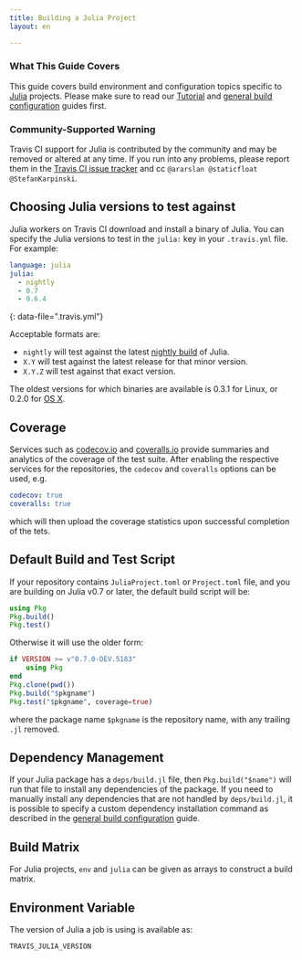 ```yaml
---
title: Building a Julia Project
layout: en

---
```


### What This Guide Covers

This guide covers build environment and configuration topics specific to
[Julia](http://julialang.org) projects. Please make sure to read our
[Tutorial](/user/tutorial/) and
[general build configuration](/user/customizing-the-build/) guides first.

### Community-Supported Warning

Travis CI support for Julia is contributed by the community and may be removed
or altered at any time. If you run into any problems, please report them in the
[Travis CI issue tracker](https://github.com/travis-ci/travis-ci/issues/new?labels=julia)
and cc `@ararslan @staticfloat @StefanKarpinski`.

## Choosing Julia versions to test against

Julia workers on Travis CI download and install a binary of Julia. You can specify
the Julia versions to test in the `julia:` key in your `.travis.yml` file. For example:

```yaml
language: julia
julia:
  - nightly
  - 0.7
  - 0.6.4
```
{: data-file=".travis.yml"}

Acceptable formats are:
 - `nightly` will test against the latest [nightly build](https://julialang.org/downloads/nightlies.html)
of Julia.
 - `X.Y` will test against the latest release for that minor version.
 - `X.Y.Z` will test against that exact version.

The oldest versions for which binaries are available is 0.3.1 for Linux,
or 0.2.0 for [OS X](/user/multi-os/).

## Coverage

Services such as [codecov.io](https://codecov.io) and [coveralls.io](https://coveralls.io) provide summaries and analytics of the coverage of the test suite. After enabling the respective services for the repositories, the `codecov` and `coveralls` options can be used, e.g.
```yaml
codecov: true
coveralls: true
```
which will then upload the coverage statistics upon successful completion of the tets.

## Default Build and Test Script

If your repository contains `JuliaProject.toml` or `Project.toml` file, and you are
building on Julia v0.7 or later, the default build script will be:
```julia
using Pkg
Pkg.build()
Pkg.test()
```

Otherwise it will use the older form:
```julia
if VERSION >= v"0.7.0-DEV.5183"
    using Pkg
end
Pkg.clone(pwd())
Pkg.build("$pkgname")
Pkg.test("$pkgname", coverage=true)
```
where the package name `$pkgname` is the repository name, with any trailing `.jl` removed.

## Dependency Management

If your Julia package has a `deps/build.jl` file, then `Pkg.build("$name")`
will run that file to install any dependencies of the package. If you need
to manually install any dependencies that are not handled by `deps/build.jl`,
it is possible to specify a custom dependency installation command as described
in the [general build configuration](/user/customizing-the-build/) guide.

## Build Matrix

For Julia projects, `env` and `julia` can be given as arrays
to construct a build matrix.

## Environment Variable

The version of Julia a job is using is available as:
```
TRAVIS_JULIA_VERSION
```
